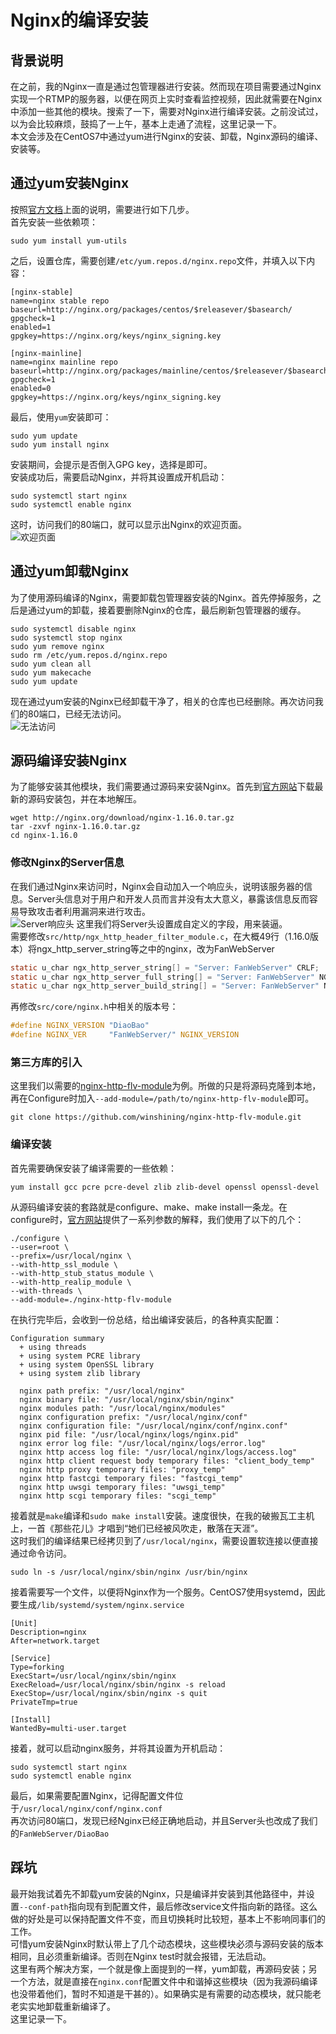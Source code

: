 # Nginx的编译安装

## 背景说明
在之前，我的Nginx一直是通过包管理器进行安装。然而现在项目需要通过Nginx实现一个RTMP的服务器，以便在网页上实时查看监控视频，因此就需要在Nginx中添加一些其他的模块。搜索了一下，需要对Nginx进行编译安装。之前没试过，以为会比较麻烦，鼓捣了一上午，基本上走通了流程，这里记录一下。  
本文会涉及在CentOS7中通过yum进行Nginx的安装、卸载，Nginx源码的编译、安装等。  

## 通过yum安装Nginx
按照[官方文档](http://nginx.org/en/linux_packages.html#RHEL-CentOS)上面的说明，需要进行如下几步。  
首先安装一些依赖项：  
```shell
sudo yum install yum-utils
```
之后，设置仓库，需要创建`/etc/yum.repos.d/nginx.repo`文件，并填入以下内容：  
```
[nginx-stable]
name=nginx stable repo
baseurl=http://nginx.org/packages/centos/$releasever/$basearch/
gpgcheck=1
enabled=1
gpgkey=https://nginx.org/keys/nginx_signing.key

[nginx-mainline]
name=nginx mainline repo
baseurl=http://nginx.org/packages/mainline/centos/$releasever/$basearch/
gpgcheck=1
enabled=0
gpgkey=https://nginx.org/keys/nginx_signing.key
```
最后，使用`yum`安装即可：  
```shell
sudo yum update
sudo yum install nginx
```
安装期间，会提示是否倒入GPG key，选择是即可。  
安装成功后，需要启动Nginx，并将其设置成开机启动：  
```shell
sudo systemctl start nginx
sudo systemctl enable nginx
```
这时，访问我们的80端口，就可以显示出Nginx的欢迎页面。  
![欢迎页面](./screenshot1.png)

## 通过yum卸载Nginx
为了使用源码编译的Nginx，需要卸载包管理器安装的Nginx。首先停掉服务，之后是通过yum的卸载，接着要删除Nginx的仓库，最后刷新包管理器的缓存。  
```shell
sudo systemctl disable nginx
sudo systemctl stop nginx
sudo yum remove nginx
sudo rm /etc/yum.repos.d/nginx.repo
sudo yum clean all
sudo yum makecache
sudo yum update
```
现在通过yum安装的Nginx已经卸载干净了，相关的仓库也已经删除。再次访问我们的80端口，已经无法访问。  
![无法访问](./screenshot2.png)

## 源码编译安装Nginx
为了能够安装其他模块，我们需要通过源码来安装Nginx。首先到[官方网站](http://nginx.org/en/download.html)下载最新的源码安装包，并在本地解压。  
```shell
wget http://nginx.org/download/nginx-1.16.0.tar.gz
tar -zxvf nginx-1.16.0.tar.gz
cd nginx-1.16.0
```

### 修改Nginx的Server信息
在我们通过Nginx来访问时，Nginx会自动加入一个响应头，说明该服务器的信息。Server头信息对于用户和开发人员而言并没有太大意义，暴露该信息反而容易导致攻击者利用漏洞来进行攻击。  
![Server响应头](./screenshot3.png)
这里我们将Server头设置成自定义的字段，用来装逼。  
需要修改`src/http/ngx_http_header_filter_module.c`，在大概49行（1.16.0版本）将ngx_http_server_string等之中的nginx，改为FanWebServer  
```C
static u_char ngx_http_server_string[] = "Server: FanWebServer" CRLF;
static u_char ngx_http_server_full_string[] = "Server: FanWebServer" NGINX_VER CRLF;
static u_char ngx_http_server_build_string[] = "Server: FanWebServer" NGINX_VER_BUILD CRLF;
```
再修改`src/core/nginx.h`中相关的版本号：  
```C
#define NGINX_VERSION "DiaoBao"
#define NGINX_VER     "FanWebServer/" NGINX_VERSION
```

### 第三方库的引入
这里我们以需要的[nginx-http-flv-module](https://github.com/winshining/nginx-http-flv-module)为例。所做的只是将源码克隆到本地，再在Configure时加入`--add-module=/path/to/nginx-http-flv-module`即可。  
```shell
git clone https://github.com/winshining/nginx-http-flv-module.git
```

### 编译安装
首先需要确保安装了编译需要的一些依赖：  
```shell
yum install gcc pcre pcre-devel zlib zlib-devel openssl openssl-devel
```
从源码编译安装的套路就是configure、make、make install一条龙。在configure时，[官方网站](http://nginx.org/en/docs/configure.html)提供了一系列参数的解释，我们使用了以下的几个：  
```shell
./configure \ 
--user=root \
--prefix=/usr/local/nginx \
--with-http_ssl_module \
--with-http_stub_status_module \
--with-http_realip_module \
--with-threads \
--add-module=./nginx-http-flv-module
```
在执行完毕后，会收到一份总结，给出编译安装后，的各种真实配置：  
```shell
Configuration summary
  + using threads
  + using system PCRE library
  + using system OpenSSL library
  + using system zlib library

  nginx path prefix: "/usr/local/nginx"
  nginx binary file: "/usr/local/nginx/sbin/nginx"
  nginx modules path: "/usr/local/nginx/modules"
  nginx configuration prefix: "/usr/local/nginx/conf"
  nginx configuration file: "/usr/local/nginx/conf/nginx.conf"
  nginx pid file: "/usr/local/nginx/logs/nginx.pid"
  nginx error log file: "/usr/local/nginx/logs/error.log"
  nginx http access log file: "/usr/local/nginx/logs/access.log"
  nginx http client request body temporary files: "client_body_temp"
  nginx http proxy temporary files: "proxy_temp"
  nginx http fastcgi temporary files: "fastcgi_temp"
  nginx http uwsgi temporary files: "uwsgi_temp"
  nginx http scgi temporary files: "scgi_temp"
```
接着就是`make`编译和`sudo make install`安装。速度很快，在我的破搬瓦工主机上，一首《那些花儿》才唱到“她们已经被风吹走，散落在天涯”。  
这时我们的编译结果已经拷贝到了`/usr/local/nginx`，需要设置软连接以便直接通过命令访问。  
```shell
sudo ln -s /usr/local/nginx/sbin/nginx /usr/bin/nginx
```
接着需要写一个文件，以便将Nginx作为一个服务。CentOS7使用systemd，因此要生成`/lib/systemd/system/nginx.service`  
```service
[Unit]
Description=nginx
After=network.target

[Service]
Type=forking
ExecStart=/usr/local/nginx/sbin/nginx
ExecReload=/usr/local/nginx/sbin/nginx -s reload
ExecStop=/usr/local/nginx/sbin/nginx -s quit
PrivateTmp=true

[Install]
WantedBy=multi-user.target
```
接着，就可以启动nginx服务，并将其设置为开机启动：  
```shell
sudo systemctl start nginx
sudo systemctl enable nginx
```
最后，如果需要配置Nginx，记得配置文件位于`/usr/local/nginx/conf/nginx.conf`  
再次访问80端口，发现已经Nginx已经正确地启动，并且Server头也改成了我们的`FanWebServer/DiaoBao`

## 踩坑
最开始我试着先不卸载yum安装的Nginx，只是编译并安装到其他路径中，并设置`--conf-path`指向现有到配置文件，最后修改service文件指向新的路径。这么做的好处是可以保持配置文件不变，而且切换耗时比较短，基本上不影响同事们的工作。  
可惜yum安装Nginx时默认带上了几个动态模块，这些模块必须与源码安装的版本相同，且必须重新编译。否则在Nginx test时就会报错，无法启动。  
这里有两个解决方案，一个就是像上面提到的一样，yum卸载，再源码安装；另一个方法，就是直接在`nginx.conf`配置文件中和谐掉这些模块（因为我源码编译也没带着他们，暂时不知道是干甚的）。如果确实是有需要的动态模块，就只能老老实实地卸载重新编译了。  
这里记录一下。  